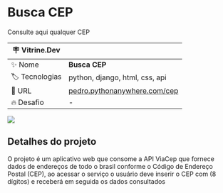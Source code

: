 # Busca CEP

Consulte aqui qualquer CEP

| :placard: Vitrine.Dev |     |
| -------------  | --- |
| :sparkles: Nome        | **Busca CEP**
| :label: Tecnologias | python, django, html, css, api
| :rocket: URL         | [pedro.pythonanywhere.com/cep](https://pedro.pythonanywhere.com/cep)
| :fire: Desafio     | -

<!-- Inserir imagem com a #vitrinedev ao final do link -->
![](https://user-images.githubusercontent.com/40746318/195998073-20bb784b-0225-4049-bd20-89bd648364e5.png#vitrinedev)


## Detalhes do projeto

O projeto é um aplicativo web que consome a API ViaCep que fornece dados de endereços de todo o brasil conforme o Código de Endereço Postal (CEP), ao acessar o serviço o usuário deve inserir o CEP com (8 dígitos) e receberá em seguida os dados consultados
